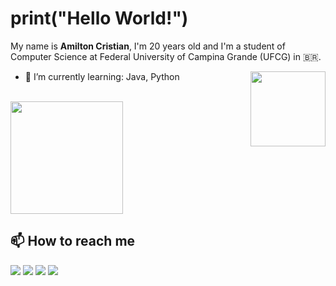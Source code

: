 <!---
AmiltonCristian/AmiltonCristian is a ✨ special ✨ repository because its `README.md` (this file) appears on your GitHub profile.
You can click the Preview link to take a look at your changes.


<code><img height="20" src="https://raw.githubusercontent.com/github/explore/80688e429a7d4ef2fca1e82350fe8e3517d3494d/topics/visual-studio-code/visual-studio-code.png"></code>
<code><img height="20" src="https://raw.githubusercontent.com/github/explore/80688e429a7d4ef2fca1e82350fe8e3517d3494d/topics/markdown/markdown.png"></code>

https://gizmodo.uol.com.br/wp-content/blogs.dir/8/files/2021/02/nyan-cat-1.gif
--->

# print("Hello World!")

My name is **Amilton Cristian**, I'm 20 years old and I'm a student of Computer Science at Federal University of Campina Grande (UFCG) in :brazil:.

<img align=right height=120 src="https://media.tumblr.com/tumblr_lo1h2bCTeV1qhrjqn.gif">

- 🌱 I’m currently learning:
Java, Python

<br>

<a href="https://github.com/AmiltonCristian">
  <img height="180em" src="https://github-readme-stats.vercel.app/api?username=AmiltonCristian&theme=buefy&show_icons=true" />
</a>


## 📫 How to reach me

[![](https://img.shields.io/badge/-LinkedIn-blue?style=flat&logo=Linkedin&logoColor=white)](https://www.linkedin.com/in/amilton-cabral/)
[![](https://img.shields.io/github/followers/AmiltonCristian?label=follow&style=social)](https://github.com/AmiltonCristian)
[![](https://img.shields.io/badge/-Instagram-c13584?style=flat&labelColor=c13584&logo=instagram&logoColor=white)](https://www.instagram.com/amilton.cristian/)
[![](https://img.shields.io/badge/-Gmail-c14438?style=flat&logo=Gmail&logoColor=white)](mailto:amiltoncristian9@gmail.com)
